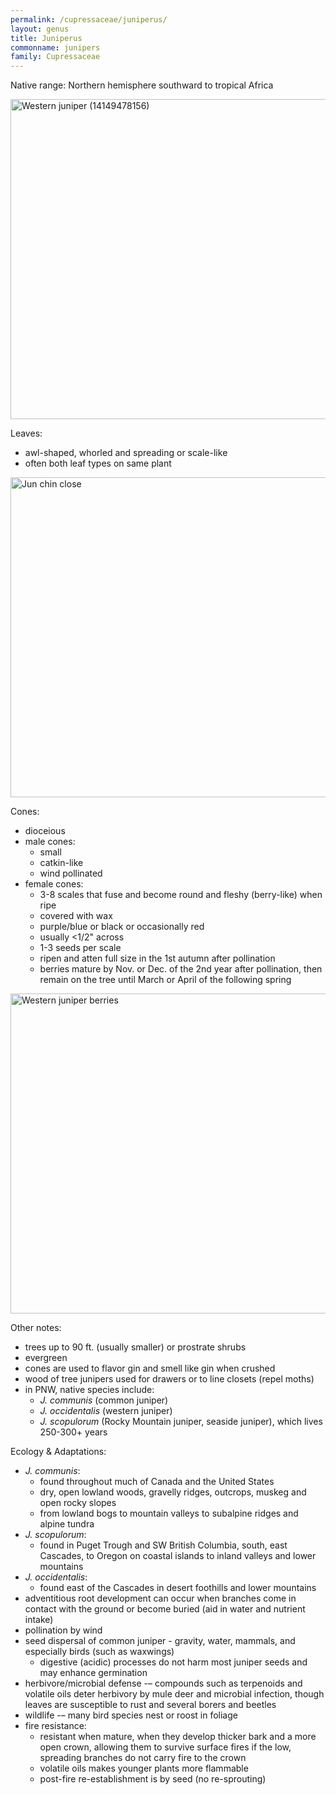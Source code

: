 ```yaml
---
permalink: /cupressaceae/juniperus/
layout: genus
title: Juniperus
commonname: junipers
family: Cupressaceae
---
```


Native range: Northern hemisphere southward to tropical Africa

<a title="Bureau of Land Management Oregon and Washington / Public domain" href="https://commons.wikimedia.org/wiki/File:Western_juniper_(14149478156).jpg"><img width="512" alt="Western juniper (14149478156)" src="https://upload.wikimedia.org/wikipedia/commons/thumb/0/01/Western_juniper_%2814149478156%29.jpg/512px-Western_juniper_%2814149478156%29.jpg"></a>

Leaves:
  - awl-shaped, whorled and spreading or scale-like
  - often both leaf types on same plant

<a title="GFDL / CC BY-SA (https://creativecommons.org/licenses/by-sa/3.0)" href="https://commons.wikimedia.org/wiki/File:Jun_chin_close.jpg"><img width="512" alt="Jun chin close" src="https://upload.wikimedia.org/wikipedia/commons/thumb/6/65/Jun_chin_close.jpg/512px-Jun_chin_close.jpg"></a>

Cones:
  - dioceious
  - male cones:
    - small
    - catkin-like
    - wind pollinated
  - female cones:
    - 3-8 scales that fuse and become round and fleshy (berry-like) when ripe
    - covered with wax
    - purple/blue or black or occasionally red
    - usually <1/2" across
    - 1-3 seeds per scale
    - ripen and atten full size in the 1st autumn after pollination
    - berries mature by Nov. or Dec. of the 2nd year after pollination, then remain on the tree until March or April of the following spring

<a title="Jsayre64 / CC BY-SA (https://creativecommons.org/licenses/by-sa/3.0)" href="https://commons.wikimedia.org/wiki/File:Western_juniper_berries.JPG"><img width="512" alt="Western juniper berries" src="https://upload.wikimedia.org/wikipedia/commons/thumb/9/9a/Western_juniper_berries.JPG/512px-Western_juniper_berries.JPG"></a>

Other notes:
  - trees up to 90 ft. (usually smaller) or prostrate shrubs
  - evergreen
  - cones are used to flavor gin and smell like gin when crushed
  - wood of tree junipers used for drawers or to line closets (repel moths)
  - in PNW, native species include:
    - *J. communis* (common juniper)
    - *J. occidentalis* (western juniper)
    - *J. scopulorum* (Rocky Mountain juniper, seaside juniper), which lives 250-300+ years

Ecology & Adaptations:
  - *J. communis*:
    - found throughout much of Canada and the United States
    - dry, open lowland woods, gravelly ridges, outcrops, muskeg and open rocky slopes
    - from lowland bogs to mountain valleys to subalpine ridges and alpine tundra
  - *J. scopulorum*:
    - found in Puget Trough and SW British Columbia, south, east Cascades, to Oregon on coastal islands to inland valleys and lower mountains
  - *J. occidentalis*:
    - found east of the Cascades in desert foothills and lower mountains
  - adventitious root development can occur when branches come in contact with the ground or become buried (aid in water and nutrient intake)
  - pollination by wind
  - seed dispersal of common juniper - gravity, water, mammals, and especially birds (such as waxwings)
    - digestive (acidic) processes do not harm most juniper seeds and may enhance germination
  - herbivore/microbial defense -– compounds such as terpenoids and volatile oils deter herbivory by mule deer and microbial infection, though leaves are susceptible to rust and several borers and beetles
  - wildlife -– many bird species nest or roost in foliage
  - fire resistance:
    - resistant when mature, when they develop thicker bark and a more open crown, allowing them to survive surface fires if the low, spreading branches do not carry fire to the crown
    - volatile oils makes younger plants more flammable
    - post-fire re-establishment is by seed (no re-sprouting)
